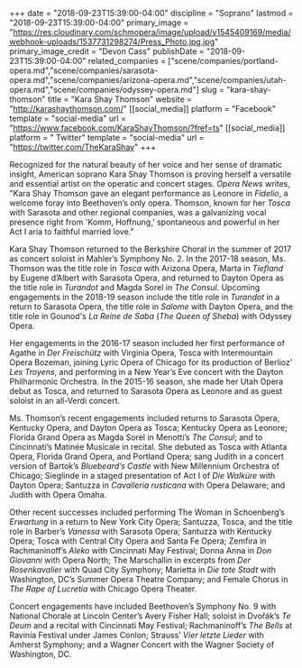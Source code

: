 +++
date = "2018-09-23T15:39:00-04:00"
discipline = "Soprano"
lastmod = "2018-09-23T15:39:00-04:00"
primary_image = "https://res.cloudinary.com/schmopera/image/upload/v1545409169/media/webhook-uploads/1537731298274/Press_Photo.jpg.jpg"
primary_image_credit = "Devon Cass"
publishDate = "2018-09-23T15:39:00-04:00"
related_companies = ["scene/companies/portland-opera.md","scene/companies/sarasota-opera.md","scene/companies/arizona-opera.md","scene/companies/utah-opera.md","scene/companies/odyssey-opera.md"]
slug = "kara-shay-thomson"
title = "Kara Shay Thomson"
website = "http://karashaythomson.com/"
[[social_media]]
platform = "Facebook"
template = "social-media"
url = "https://www.facebook.com/KaraShayThomson/?fref=ts"
[[social_media]]
platform = " Twitter"
template = "social-media"
url = "https://twitter.com/TheKaraShay"
+++

Recognized for the natural beauty of her voice and her sense of dramatic insight, American soprano Kara Shay Thomson is proving herself a versatile and essential artist on the operatic and concert stages. *Opera News* writes, "Kara Shay Thomson gave an elegant performance as Leonore in *Fidelio*, a welcome foray into Beethoven’s only opera. Thomson, known for her *Tosca* with Sarasota and other regional companies, was a galvanizing vocal presence right from 'Komm, Hoffnung,' spontaneous and powerful in her Act I aria to faithful married love." 

Kara Shay Thomson returned to the Berkshire Choral in the summer of 2017 as concert soloist in Mahler’s Symphony No. 2. In the 2017-18 season, Ms. Thomson was the title role in *Tosca* with Arizona Opera, Marta in *Tiefland* by Eugene d’Albert with Sarasota Opera, and returned to Dayton Opera as the title role in *Turandot* and Magda Sorel in *The Consul*. Upcoming engagements in the 2018-19 season include the title role in *Turandot* in a return to Sarasota Opera, the title role in *Salome* with Dayton Opera, and the title role in Gounod's *La Reine de Saba* (*The Queen of Sheba*) with Odyssey Opera. 

Her engagements in the 2016-17 season included her first performance of Agathe in *Der Freischütz* with Virginia Opera, Tosca with Intermountain Opera Bozeman, joining Lyric Opera of Chicago for its production of Berlioz’ *Les Troyens*, and performing in a New Year’s Eve concert with the Dayton Philharmonic Orchestra. In the 2015-16 season, she made her Utah Opera debut as Tosca, and returned to Sarasota Opera as Leonore and as guest soloist in an all-Verdi concert.

Ms. Thomson’s recent engagements included returns to Sarasota Opera, Kentucky Opera, and Dayton Opera as Tosca; Kentucky Opera as Leonore; Florida Grand Opera as Magda Sorel in Menotti’s *The Consul*; and to Cincinnati’s Matinée Musicale in recital. She debuted as Tosca with Atlanta Opera, Florida Grand Opera, and Portland Opera; sang Judith in a concert version of Bartok’s *Bluebeard’s Castle* with New Millennium Orchestra of Chicago; Sieglinde in a staged presentation of Act I of *Die Walküre* with Dayton Opera; Santuzza in *Cavalleria rusticana* with Opera Delaware; and Judith with Opera Omaha.  

Other recent successes included performing The Woman in Schoenberg’s *Erwartung* in a return to New York City Opera; Santuzza, Tosca, and the title role in Barber’s *Vanessa* with Sarasota Opera; Santuzza with Kentucky Opera; Tosca with Central City Opera and Santa Fe Opera; Zemfira in Rachmaninoff’s *Aleko* with Cincinnati May Festival; Donna Anna in *Don Giovanni* with Opera North; The Marschallin in excerpts from *Der Rosenkavalier* with Quad City Symphony; Marietta in *Die tote Stadt* with Washington, DC’s Summer Opera Theatre Company; and Female Chorus in *The Rape of Lucretia* with Chicago Opera Theater.  

Concert engagements have included Beethoven’s Symphony No. 9 with National Chorale at Lincoln Center’s Avery Fisher Hall; soloist in Dvořák’s *Te Deum* and a recital with Cincinnati May Festival; Rachmaninoff’s *The Bells* at Ravinia Festival under James Conlon; Strauss’ *Vier letzte Lieder* with Amherst Symphony; and a Wagner Concert with the Wagner Society of Washington, DC.

